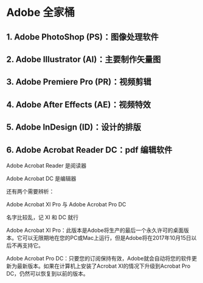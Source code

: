 # Adobe 全家桶

## 1. Adobe PhotoShop (PS)：图像处理软件


## 2. Adobe Illustrator (AI)：主要制作矢量图


## 3. Adobe Premiere Pro (PR)：视频剪辑


## 4. Adobe After Effects (AE)：视频特效


## 5. Adobe InDesign (ID)：设计的排版


## 6. Adobe Acrobat Reader DC：pdf 编辑软件
Adobe Acrobat Reader 是阅读器

Adobe Acrobat DC 是编辑器

还有两个需要辨析：

Adobe Acrobat XI Pro 与 Adobe Acrobat Pro DC

名字比较乱，记 XI 和 DC 就行

Adobe Acrobat XI Pro：此版本是Adobe将生产的最后一个永久许可的桌面版本。它可以无限期地在您的PC或Mac上运行，但是Adobe将在2017年10月15日以后不再支持它。

Adobe Acrobat Pro DC：只要您的订阅保持有效，Adobe就会自动将您的软件更新为最新版本。如果在计算机上安装了Acrobat XI的情况下升级到Acrobat Pro DC，仍然可以恢复到以前的版本。